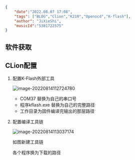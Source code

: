 ```json
{
    "date":"2022.08.07 17:08",
    "tags": ["BLOG","Clion","K210","Openocd","K-flash"],
    "author": "JiXieShi",
    "musicId":"5381722575"
}
```

## 软件获取

## CLion配置

1. 配置K-Flash外部工具

   ![image-20220814112724780](https://i.imgur.com/jf2Xm35.png)

   - COM37 替换为自己的串口号
   - 程序kflash.exe 替换为自己的完整路径
   - 工作目录为固件编译完输出的那层路径

2. 配置编译工具链

   ![image-20220814113037174](https://i.imgur.com/4lOYmrl.png)

   如图新建工具链

   各个程序换为下载的路径
